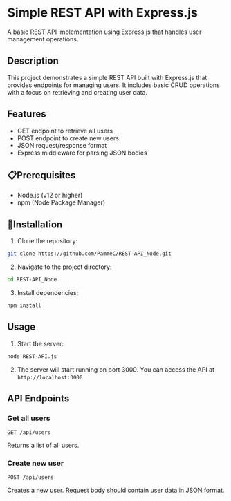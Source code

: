 # Simple REST API with Express.js

A basic REST API implementation using Express.js that handles user management operations.

## Description

This project demonstrates a simple REST API built with Express.js that provides endpoints for managing users. It includes basic CRUD operations with a focus on retrieving and creating user data.

## Features

- GET endpoint to retrieve all users
- POST endpoint to create new users
- JSON request/response format
- Express middleware for parsing JSON bodies

## 📋Prerequisites

- Node.js (v12 or higher)
- npm (Node Package Manager)

## 🔧Installation

1. Clone the repository:
```bash
git clone https://github.com/PammeC/REST-API_Node.git
```

2. Navigate to the project directory:
```bash
cd REST-API_Node
```

3. Install dependencies:
```bash
npm install
```

## Usage

1. Start the server:
```bash
node REST-API.js
```

2. The server will start running on port 3000. You can access the API at `http://localhost:3000`

## API Endpoints

### Get all users
```
GET /api/users
```
Returns a list of all users.

### Create new user
```
POST /api/users
```
Creates a new user. Request body should contain user data in JSON format.

